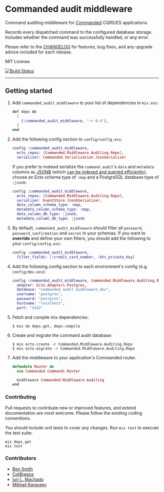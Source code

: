 # Commanded audit middleware

Command auditing middleware for [Commanded](https://github.com/commanded/commanded) CQRS/ES applications.

Records every dispatched command to the configured database storage. Includes whether the command was successfully handled, or any error.

Please refer to the [CHANGELOG](CHANGELOG.md) for features, bug fixes, and any upgrade advice included for each release.

MIT License

[![Build Status](https://travis-ci.com/commanded/commanded-audit-middleware.svg?branch=master)](https://travis-ci.com/commanded/commanded-audit-middleware)

---

## Getting started

1. Add `commanded_audit_middleware` to your list of dependencies in `mix.exs`:

   ```elixir
   def deps do
     [
       {:commanded_audit_middleware, "~> 0.4"},
     ]
   end
   ```

2. Add the following config section to `config/config.exs`:

   ```elixir
   config :commanded_audit_middleware,
     ecto_repos: [Commanded.Middleware.Auditing.Repo],
     serializer: Commanded.Serialization.JsonSerializer
   ```

   If you prefer to instead serialize the `command_audit`'s `data`
   and `metadata` columns as [JSONB](https://www.postgresql.org/docs/current/datatype-json.html)
   (which [can be indexed and queried efficiently](https://www.postgresql.org/docs/current/functions-json.html)),
   choose an Ecto schema type of `:map` and a PostgreSQL database type of `:jsonb`:

   ```elixir
   config :commanded_audit_middleware,
     ecto_repos: [Commanded.Middleware.Auditing.Repo],
     serializer: EventStore.JsonbSerializer,
     data_column_schema_type: :map,
     metadata_column_schema_type: :map,
     data_column_db_type: :jsonb,
     metadata_column_db_type: :jsonb
   ```

3. By default, `commanded_audit_middleware` should filter all `password`, `password_confirmation` and `secret` in your schemas.
   If you want to **override** and define your own filters, you should add the following to your `config/config.exs`:

   ```elixir
   config :commanded_audit_middleware,
     filter_fields: [:credit_card_number, :btc_private_key]
   ```

4. Add the following config section to each environment's config (e.g. `config/dev.exs`):

   ```elixir
   config :commanded_audit_middleware, Commanded.Middleware.Auditing.Repo,
     adapter: Ecto.Adapters.Postgres,
     database: "commanded_audit_middleware_dev",
     username: "postgres",
     password: "postgres",
     hostname: "localhost",
     port: "5432"
   ```

5. Fetch and compile mix dependencies:

   ```console
   $ mix do deps.get, deps.compile
   ```

6. Create and migrate the command audit database:

   ```console
   $ mix ecto.create -r Commanded.Middleware.Auditing.Repo
   $ mix ecto.migrate -r Commanded.Middleware.Auditing.Repo
   ```

7. Add the middleware to your application's Commanded router.

   ```elixir
   defmodule Router do
     use Commanded.Commands.Router

     middleware Commanded.Middleware.Auditing
   end
   ```

### Contributing

Pull requests to contribute new or improved features, and extend documentation are most welcome. Please follow the existing coding conventions.

You should include unit tests to cover any changes. Run `mix test` to execute the test suite:

```console
mix deps.get
mix test
```

### Contributors

- [Ben Smith](https://github.com/slashdotdash)
- [CptBreeza](https://github.com/CptBreeza)
- [Iuri L. Machado](https://github.com/imetallica)
- [Mikhail Karavaev](https://github.com/mkaravaev)

